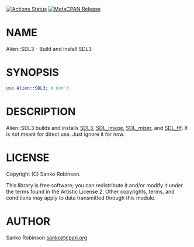 [![Actions Status](https://github.com/sanko/Alien-SDL3.pm/actions/workflows/test.yml/badge.svg)](https://github.com/sanko/Alien-SDL3.pm/actions) [![MetaCPAN Release](https://badge.fury.io/pl/Alien-SDL3.svg)](https://metacpan.org/release/Alien-SDL3)
# NAME

Alien::SDL3 - Build and install SDL3

# SYNOPSIS

```perl
use Alien::SDL3; # Don't.
```

# DESCRIPTION

Alien::SDL3 builds and installs [SDL3](https://github.com/libsdl-org/SDL/),
[SDL\_image](https://github.com/libsdl-org/SDL_image/),
[SDL\_mixer](https://github.com/libsdl-org/SDL_mixer/), and
[SDL\_ttf](https://github.com/libsdl-org/SDL_ttf/). It is not meant for direct
use. Just ignore it for now.

# LICENSE

Copyright (C) Sanko Robinson.

This library is free software; you can redistribute it and/or modify it under
the terms found in the Artistic License 2. Other copyrights, terms, and
conditions may apply to data transmitted through this module.

# AUTHOR

Sanko Robinson <sanko@cpan.org>

